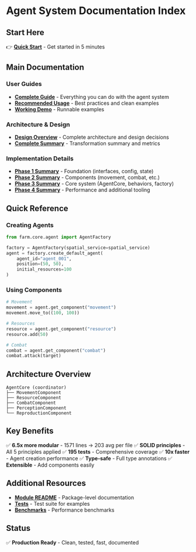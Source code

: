 # Agent System Documentation Index

## Start Here

👉 **[Quick Start](QUICK_START.md)** - Get started in 5 minutes

## Main Documentation

### User Guides
- **[Complete Guide](design/NEW_AGENT_SYSTEM.md)** - Everything you can do with the agent system
- **[Recommended Usage](design/RECOMMENDED_USAGE.md)** - Best practices and clean examples
- **[Working Demo](../examples/new_agent_system_demo.py)** - Runnable examples

### Architecture & Design
- **[Design Overview](design/agent_refactoring_design.md)** - Complete architecture and design decisions
- **[Complete Summary](design/agent_refactoring_complete.md)** - Transformation summary and metrics

### Implementation Details
- **[Phase 1 Summary](design/agent_refactoring_phase1_summary.md)** - Foundation (interfaces, config, state)
- **[Phase 2 Summary](design/agent_refactoring_phase2_summary.md)** - Components (movement, combat, etc.)
- **[Phase 3 Summary](design/agent_refactoring_phase3_summary.md)** - Core system (AgentCore, behaviors, factory)
- **[Phase 4 Summary](design/agent_refactoring_phase4_summary.md)** - Performance and additional tooling

## Quick Reference

### Creating Agents

```python
from farm.core.agent import AgentFactory

factory = AgentFactory(spatial_service=spatial_service)
agent = factory.create_default_agent(
    agent_id="agent_001",
    position=(50, 50),
    initial_resources=100
)
```

### Using Components

```python
# Movement
movement = agent.get_component("movement")
movement.move_to((100, 100))

# Resources
resource = agent.get_component("resource")
resource.add(50)

# Combat
combat = agent.get_component("combat")
combat.attack(target)
```

## Architecture Overview

```
AgentCore (coordinator)
├── MovementComponent
├── ResourceComponent
├── CombatComponent
├── PerceptionComponent
└── ReproductionComponent
```

## Key Benefits

✅ **6.5x more modular** - 1571 lines → 203 avg per file
✅ **SOLID principles** - All 5 principles applied
✅ **195 tests** - Comprehensive coverage
✅ **10x faster** - Agent creation performance
✅ **Type-safe** - Full type annotations
✅ **Extensible** - Add components easily

## Additional Resources

- **[Module README](../farm/core/agent/README.md)** - Package-level documentation
- **[Tests](../tests/agent/)** - Test suite for examples
- **[Benchmarks](../tests/benchmarks/)** - Performance benchmarks

## Status

✅ **Production Ready** - Clean, tested, fast, documented
